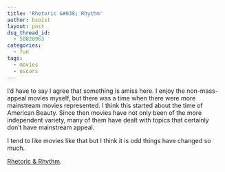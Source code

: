 ```yaml
---
title: 'Rhetoric &#038; Rhythm'
author: bsoist
layout: post
dsq_thread_id:
  - 50820963
categories:
  - fun
tags:
  - movies
  - oscars
---
```

I&#8217;d have to say I agree that something is amiss here. I enjoy the non-mass-appeal movies myself, but there was a time when there were more mainstream movies represented. I think this started about the time of American Beauty. Since then movies have not only been of the more independent variety, many of them have dealt with topics that certainly don&#8217;t have mainstream appeal.

I tend to like movies like that but I think it is odd things have changed so much.

[Rhetoric & Rhythm][1].

 [1]: http://rhetoricrhythm.blogspot.com/2009/01/academy-ignores-popular-films.html
